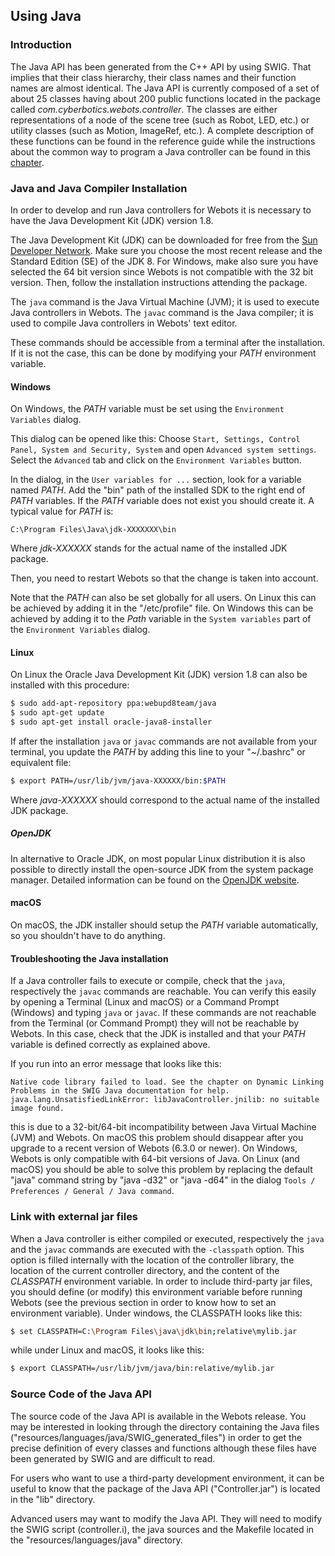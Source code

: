 ## Using Java

### Introduction

The Java API has been generated from the C++ API by using SWIG.
That implies that their class hierarchy, their class names and their function names are almost identical.
The Java API is currently composed of a set of about 25 classes having about 200 public functions located in the package called *com.cyberbotics.webots.controller*.
The classes are either representations of a node of the scene tree (such as Robot, LED, etc.) or utility classes (such as Motion, ImageRef, etc.).
A complete description of these functions can be found in the reference guide while the instructions about the common way to program a Java controller can be found in this [chapter](programming-fundamentals.md).

### Java and Java Compiler Installation

In order to develop and run Java controllers for Webots it is necessary to have the Java Development Kit (JDK) version 1.8.

The Java Development Kit (JDK) can be downloaded for free from the [Sun Developer Network](http://www.oracle.com/technetwork/java/javase/downloads).
Make sure you choose the most recent release and the Standard Edition (SE) of the JDK 8.
For Windows, make also sure you have selected the 64 bit version since Webots is not compatible with the 32 bit version.
Then, follow the installation instructions attending the package.

The `java` command is the Java Virtual Machine (JVM); it is used to execute Java controllers in Webots.
The `javac` command is the Java compiler; it is used to compile Java controllers in Webots' text editor.

These commands should be accessible from a terminal after the installation.
If it is not the case, this can be done by modifying your *PATH* environment variable.

#### Windows

On Windows, the *PATH* variable must be set using the `Environment Variables` dialog.

This dialog can be opened like this: Choose `Start, Settings, Control Panel, System and Security, System` and open `Advanced system settings`.
Select the `Advanced` tab and click on the `Environment Variables` button.

In the dialog, in the `User variables for ...` section, look for a variable named *PATH*.
Add the "bin" path of the installed SDK to the right end of *PATH* variables.
If the *PATH* variable does not exist you should create it.
A typical value for *PATH* is:

```
C:\Program Files\Java\jdk-XXXXXXX\bin
```

Where *jdk-XXXXXX* stands for the actual name of the installed JDK package.

Then, you need to restart Webots so that the change is taken into account.

Note that the *PATH* can also be set globally for all users.
On Linux this can be achieved by adding it in the "/etc/profile" file.
On Windows this can be achieved by adding it to the *Path* variable in the `System variables` part of the `Environment Variables` dialog.

#### Linux

On Linux the Oracle Java Development Kit (JDK) version 1.8 can also be installed with this procedure:
```sh
$ sudo add-apt-repository ppa:webupd8team/java
$ sudo apt-get update
$ sudo apt-get install oracle-java8-installer
```

If after the installation ``java`` or ``javac`` commands are not available from your terminal, you update the *PATH* by adding this line to your "~/.bashrc" or equivalent file:

```sh
$ export PATH=/usr/lib/jvm/java-XXXXXX/bin:$PATH
```

Where *java-XXXXXX* should correspond to the actual name of the installed JDK package.

##### OpenJDK

In alternative to Oracle JDK, on most popular Linux distribution it is also possible to directly install the open-source JDK from the system package manager.
Detailed information can be found on the [OpenJDK website](http://openjdk.java.net/install/index.html).

#### macOS

On macOS, the JDK installer should setup the *PATH* variable automatically, so you shouldn't have to do anything.

#### Troubleshooting the Java installation

If a Java controller fails to execute or compile, check that the `java`, respectively the `javac` commands are reachable.
You can verify this easily by opening a Terminal (Linux and macOS) or a Command Prompt (Windows) and typing `java` or `javac`.
If these commands are not reachable from the Terminal (or Command Prompt) they will not be reachable by Webots.
In this case, check that the JDK is installed and that your *PATH* variable is defined correctly as explained above.

If you run into an error message that looks like this:

```
Native code library failed to load. See the chapter on Dynamic Linking
Problems in the SWIG Java documentation for help.
java.lang.UnsatisfiedLinkError: libJavaController.jnilib: no suitable
image found.
```

this is due to a 32-bit/64-bit incompatibility between Java Virtual Machine (JVM) and Webots.
On macOS this problem should disappear after you upgrade to a recent version of Webots (6.3.0 or newer).
On Windows, Webots is only compatible with 64-bit versions of Java.
On Linux (and macOS) you should be able to solve this problem by replacing the default "java" command string by "java -d32" or "java -d64" in the dialog `Tools / Preferences / General / Java command`.

### Link with external jar files

When a Java controller is either compiled or executed, respectively the `java` and the `javac` commands are executed with the `-classpath` option.
This option is filled internally with the location of the controller library, the location of the current controller directory, and the content of the *CLASSPATH* environment variable.
In order to include third-party jar files, you should define (or modify) this environment variable before running Webots (see the previous section in order to know how to set an environment variable).
Under windows, the CLASSPATH looks like this:

```sh
$ set CLASSPATH=C:\Program Files\java\jdk\bin;relative\mylib.jar
```

while under Linux and macOS, it looks like this:

```sh
$ export CLASSPATH=/usr/lib/jvm/java/bin:relative/mylib.jar
```

### Source Code of the Java API

The source code of the Java API is available in the Webots release.
You may be interested in looking through the directory containing the Java files ("resources/languages/java/SWIG\_generated\_files") in order to get the precise definition of every classes and functions although these files have been generated by SWIG and are difficult to read.

For users who want to use a third-party development environment, it can be useful to know that the package of the Java API ("Controller.jar") is located in the "lib" directory.

Advanced users may want to modify the Java API.
They will need to modify the SWIG script (controller.i), the java sources and the Makefile located in the "resources/languages/java" directory.
